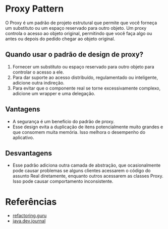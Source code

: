 # Proxy Pattern

O Proxy é um padrão de projeto estrutural que permite que você forneça um substituto ou um espaço reservado para outro objeto. 
Um proxy controla o acesso ao objeto original, permitindo que você faça algo ou antes ou depois do pedido chegar 
ao objeto original.

## Quando usar o padrão de design de proxy?

1. Fornecer um substituto ou espaço reservado para outro objeto para controlar o acesso a ele.
2. Para dar suporte ao acesso distribuído, regulamentado ou inteligente, adicione outra indireção.
3. Para evitar que o componente real se torne excessivamente complexo, adicione um wrapper e uma delegação.

## Vantagens

- A segurança é um benefício do padrão de proxy.
- Esse design evita a duplicação de itens potencialmente muito grandes e que consomem muita memória. Isso melhora o desempenho do aplicativo.

## Desvantagens

- Esse padrão adiciona outra camada de abstração, que ocasionalmente pode causar problemas se alguns clientes acessarem o código do assunto Real diretamente, enquanto outros acessarem as classes Proxy. Isso pode causar comportamento inconsistente.

# Referências
- [refactoring.guru](https://refactoring.guru/design-patterns/proxy)
- [java.dev.journal](https://www.javadevjournal.com/java-design-patterns/proxy-design-pattern/)